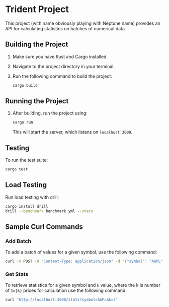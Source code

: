# Trident Project

This project (with name obviously playing with Neptune name) provides an API for calculating statistics on batches of numerical data.

## Building the Project

1.  Make sure you have Rust and Cargo installed.
2.  Navigate to the project directory in your terminal.
3.  Run the following command to build the project:

    ```bash
    cargo build
    ```

## Running the Project

1.  After building, run the project using:

    ```bash
    cargo run
    ```
    This will start the server, which listens on `localhost:3000`.

## Testing

To run the test suite:

```bash
cargo test
```

## Load Testing

Run load testing with drill:

```bash
cargo install drill
drill --benchmark benchmark.yml --stats
```

## Sample Curl Commands

### Add Batch

To add a batch of values for a given symbol, use the following command:

```bash
curl -X POST -H "Content-Type: application/json" -d '{"symbol": "AAPL", "values": [1.0, 2.0, 3.0]}' http://localhost:3000/add_batch
```

### Get Stats

To retrieve statistics for a given symbol and `k` value, where the k is number of `1e{k}` prices for calculation use the following command:

```bash
curl "http://localhost:3000/stats?symbol=AAPL&k=3"
